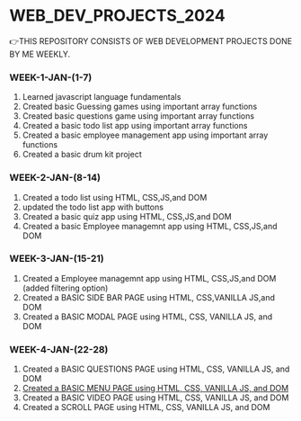 # WEB_DEV_PROJECTS_2024
👉THIS REPOSITORY CONSISTS OF WEB DEVELOPMENT PROJECTS DONE BY ME WEEKLY. 

<h3>WEEK-1-JAN-(1-7)</h3>
<ol>
  <li>
   Learned javascript language fundamentals 
 </li>
 <li>
   Created basic Guessing games using important array functions
 </li>
  <li>
   Created basic questions game using important array functions
 </li>
  <li>
   Created a basic todo list app using important array functions
 </li>
  </li>
  <li>
   Created a basic employee management app using important array functions
 </li>
 <li>
   Created a basic drum kit project
 </li>
</ol>
<h3>WEEK-2-JAN-(8-14)</h3>
<ol>
  <li>Created a todo list using HTML, CSS,JS,and DOM</li>
  <li>updated the todo list app with buttons</li>
  <li>Created a basic quiz app using HTML, CSS,JS,and DOM</li>
  <li>Created a basic Employee managemnt app using HTML, CSS,JS,and DOM</li>
  
</ol>
<h3>WEEK-3-JAN-(15-21)</h3>
<ol>
  <li>Created a Employee managemnt app using HTML, CSS,JS,and DOM (added filtering option)</li>
  <li>Created a BASIC SIDE BAR PAGE using HTML, CSS,VANILLA JS,and DOM</li>
    <li>Created a BASIC MODAL PAGE using HTML, CSS, VANILLA JS, and DOM</li>
</ol>
<h3>WEEK-4-JAN-(22-28)</h3>
<ol>
    <li>Created a BASIC QUESTIONS PAGE using HTML, CSS, VANILLA JS, and DOM</li>
   <li><a href="https://rishivarma99.github.io/Menu-app_project/" alt="menu-app">Created a BASIC MENU PAGE using HTML, CSS, VANILLA JS, and DOM</a></li> 
   <li>Created a BASIC VIDEO PAGE using HTML, CSS, VANILLA JS, and DOM</li>
   <li>Created a  SCROLL PAGE using HTML, CSS, VANILLA JS, and DOM</li>
</ol>
